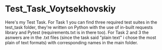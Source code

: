 # Test_Task_Voytsekhovskiy
Here's my Test Task. For Task 1 you can find three required test suites in the test_task folder, they're written on Python with the use of in-built requests library and Pytest (requirements.txt is in there too).
For Task 2 and 3 the asnwers are in the .txt files (since the task said "plain text" i chose the most plain of text formats) with corresponding names in the main folder.
